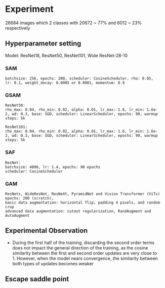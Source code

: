 # Experiment 

26684 images which 2 classes with 20672 ~ 77% and 6012 ~ 23% respectively

## Hyperparameter setting

Model: ResNet18, ResNet50, ResNet101, Wide ResNet-28-10

### SAM

```
batchsize: 256, epochs: 200, scheduler: CosineScheduler, rho: 0.05, lr: 0.1, weight_decay: 0.0005 or 0.0001, momentum: 0.9
```

### GSAM

```
ResNet50: 
rho_max: 0.04, rho_min: 0.02, alpha: 0.01, lr_max: 1.6, lr_min: 1.6e-2, wd: 0.3, base: SGD, scheduler: LinearScheduler, epochs: 90, warmup steps: 5k

ResNet101:
rho_max: 0.04, rho_min: 0.02, alpha: 0.01, lr_max: 1.6, lr_min: 1.6e-2, wd: 0.3, base: SGD, scheduler: LinearScheduler, epochs: 90, warmup steps: 5k
```

### SAF

```
ResNet:
batchsize: 4096, lr: 1.4, epochs: 90 epochs 
scheduler: CosineScheduler
```

### GAM

```
ResNets, WideResNet, ResNeXt, PyramidNet and Vision Transformer (ViTs)
epochs: 200 (scratch), 
basic data augmentation: horizontal flip, padding 4 pixels, and random crop
advanced data augmentation: cutout regularization, RandAugment and AutoAugment
```

## Experimental Observation

- During the first half of the training, discarding the second order terms does not impact the general direction of the training, as the cosine similarity between the first and second order updates are very close to 1. However, when the model nears convergence, the similarity between both types of updates becomes weaker

## Escape saddle point
